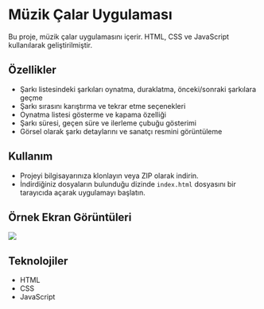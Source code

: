 # Müzik Çalar Uygulaması

Bu proje, müzik çalar uygulamasını içerir. HTML, CSS ve JavaScript kullanılarak geliştirilmiştir.

## Özellikler

- Şarkı listesindeki şarkıları oynatma, duraklatma, önceki/sonraki şarkılara geçme
- Şarkı sırasını karıştırma ve tekrar etme seçenekleri
- Oynatma listesi gösterme ve kapama özelliği
- Şarkı süresi, geçen süre ve ilerleme çubuğu gösterimi
- Görsel olarak şarkı detaylarını ve sanatçı resmini görüntüleme

## Kullanım

- Projeyi bilgisayarınıza klonlayın veya ZIP olarak indirin.
- İndirdiğiniz dosyaların bulunduğu dizinde `index.html` dosyasını bir tarayıcıda açarak uygulamayı başlatın.

## Örnek Ekran Görüntüleri

![]([img\mp3.gif](https://github.com/omergzlaydn/mp3-Music-Player/blob/main/img/mp3.gif))

## Teknolojiler

- HTML
- CSS
- JavaScript
